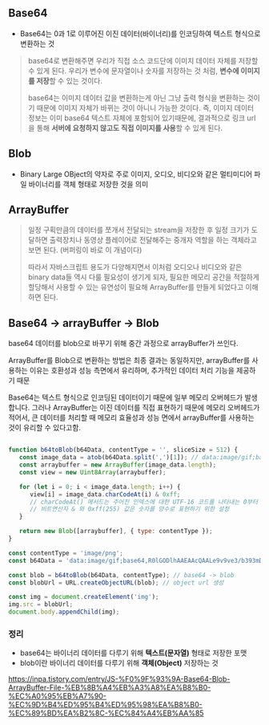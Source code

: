 ## Base64

-  Base64는 0과 1로 이루어진 이진 데이터(바이너리)를 인코딩하여 텍스트 형식으로 변환하는 것

> base64로 변환해주면 우리가 직접 소스 코드단에 이미지 데이터 자체를 저장할 수 있게 된다. 우리가 변수에 문자열이나 숫자를 저장하는 것 처럼, **변수에 이미지를 저장**할 수 있는 것이다.
>
> base64는 이미지 데이터 값을 변환하는게 아닌 그냥 출력 형식을 변환하는 것이기 때문에 이미지 자체가 바뀌는 것이 아니니 가능한 것이다. 즉, 이미지 데이터 정보는 이미 base64 텍스트 자체에 포함되어 있기때문에, 결과적으로 링크 url을 통해 **서버에 요청하지 않고도 직접 이미지를 사용**할 수 있게 된다.



## Blob

- Binary Large OBject의 약자로 주로 이미지, 오디오, 비디오와 같은 멀티미디어 파일 바이너리를 객체 형태로 저장한 것을 의미



## ArrayBuffer

> 일정 구획만큼의 데이터를 쪼개서 전달되는 stream을 저장한 후 일정 크기가 도달하면 출력장치나 동영상 플레이어로 전달해주는 중개자 역할을 하는 객체라고 보면 된다. (버퍼링이 바로 이 개념이다)
>
> 따라서 자바스크립트 용도가 다양해지면서 이처럼 오디오나 비디오와 같은 binary data들 역시 다룰 필요성이 생기게 되자, 필요한 메모리 공간을 적절하게 할당해서 사용할 수 있는 유연성이 필요해 ArrayBuffer를 만들게 되었다고 이해하면 된다.



## Base64 -> arrayBuffer -> Blob

base64 데이터를 blob으로 바꾸기 위해 중간 과정으로 arrayBuffer가 쓰인다.

ArrayBuffer를 Blob으로 변환하는 방법은 최종 결과는 동일하지만, arrayBuffer를 사용하는 이유는 호환성과 성능 측면에서 유리하며, 추가적인 데이터 처리 기능을 제공하기 때문

Base64는 텍스트 형식으로 인코딩된 데이터이기 때문에 일부 메모리 오버헤드가 발생합니다. 그러나 ArrayBuffer는 이진 데이터를 직접 표현하기 때문에 메모리 오버헤드가 적어서, 큰 데이터를 처리할 때 메모리 효율성과 성능 면에서 arrayBuffer를 사용하는 것이 유리할 수 있다고함.

```js

function b64toBlob(b64Data, contentType = '', sliceSize = 512) {
   const image_data = atob(b64Data.split(',')[1]); // data:image/gif;base64 필요없으니 떼주고, base64 인코딩을 풀어줌
   const arraybuffer = new ArrayBuffer(image_data.length);
   const view = new Uint8Array(arraybuffer);

   for (let i = 0; i < image_data.length; i++) {
      view[i] = image_data.charCodeAt(i) & 0xff;
      // charCodeAt() 메서드는 주어진 인덱스에 대한 UTF-16 코드를 나타내는 0부터 65535 사이의 정수를 반환
      // 비트연산자 & 와 0xff(255) 값은 숫자를 양수로 표현하기 위한 설정
   }

   return new Blob([arraybuffer], { type: contentType });
}

const contentType = 'image/png';
const b64Data = 'data:image/gif;base64,R0lGODlhAAEAAcQAALe9v9ve3/b393mDiJScoO3u74KMkMnNz4uUm......';

const blob = b64toBlob(b64Data, contentType); // base64 -> blob
const blobUrl = URL.createObjectURL(blob); // object url 생성

const img = document.createElement('img');
img.src = blobUrl;
document.body.appendChild(img);
```



### 정리

- base64는 바이너리 데이터를 다루기 위해 **텍스트(문자열)** 형태로 저장한 포맷
- blob이란 바이너리 데이터를 다루기 위해 **객체(Object)** 저장하는 것



https://inpa.tistory.com/entry/JS-%F0%9F%93%9A-Base64-Blob-ArrayBuffer-File-%EB%8B%A4%EB%A3%A8%EA%B8%B0-%EC%A0%95%EB%A7%90-%EC%9D%B4%ED%95%B4%ED%95%98%EA%B8%B0-%EC%89%BD%EA%B2%8C-%EC%84%A4%EB%AA%85